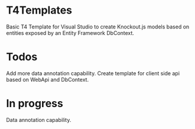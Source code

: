 T4Templates
===========


Basic T4 Template for Visual Studio to create Knockout.js models based on entities exposed by an Entity Framework DbContext.



Todos
===========
Add more data annotation capability.
Create template for client side api based on WebApi and DbContext.


In progress
===========
Data annotation capability.
